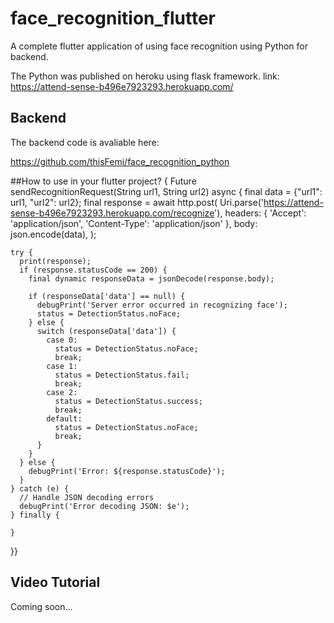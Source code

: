 # face_recognition_flutter

A complete flutter application of using face recognition using Python for backend.

The Python was published on heroku using flask framework.
link: https://attend-sense-b496e7923293.herokuapp.com/

## Backend
The backend code is avaliable here:

https://github.com/thisFemi/face_recognition_python


##How to use in your flutter project?
{
  Future<void> sendRecognitionRequest(String url1, String url2) async {
    final data = {"url1": url1, "url2": url2};
    final response = await http.post(
      Uri.parse('https://attend-sense-b496e7923293.herokuapp.com/recognize'),
      headers: {
        'Accept': 'application/json',
        'Content-Type': 'application/json'
      },
      body: json.encode(data),
    );

    try {
      print(response);
      if (response.statusCode == 200) {
        final dynamic responseData = jsonDecode(response.body);

        if (responseData['data'] == null) {
          debugPrint('Server error occurred in recognizing face');
          status = DetectionStatus.noFace;
        } else {
          switch (responseData['data']) {
            case 0:
              status = DetectionStatus.noFace;
              break;
            case 1:
              status = DetectionStatus.fail;
              break;
            case 2:
              status = DetectionStatus.success;
              break;
            default:
              status = DetectionStatus.noFace;
              break;
          }
        }
      } else {
        debugPrint('Error: ${response.statusCode}');
      }
    } catch (e) {
      // Handle JSON decoding errors
      debugPrint('Error decoding JSON: $e');
    } finally {
     
    }
  }}
## Video Tutorial
Coming soon...
